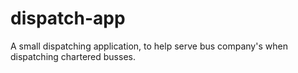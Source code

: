 # dispatch-app
A small dispatching application, to help serve bus company's when dispatching chartered busses.
